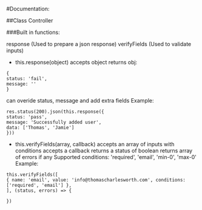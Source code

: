 #Documentation:

##Class Controller

###Built in functions:

response (Used to prepare a json response)
verifyFields (Used to validate inputs)

- this.response(object)
accepts object
returns obj:
```
{
status: 'fail',
message: ''
}
```
can overide status, message and add extra fields
Example: 
```
res.status(200).json(this.response({
status: 'pass',
message: 'Successfully added user',
data: ['Thomas', 'Jamie']
}))
```

- this.verifyFields(array, callback)
accepts an array of inputs with conditions
accepts a callback
returns a status of boolean
returns array of errors if any
Supported conditions: 'required', 'email', 'min-0', 'max-0'
Example: 
```
this.verifyFields([
{ name: 'email', value: 'info@thomascharlesworth.com', conditions: ['required', 'email'] },
], (status, errors) => {

})
```